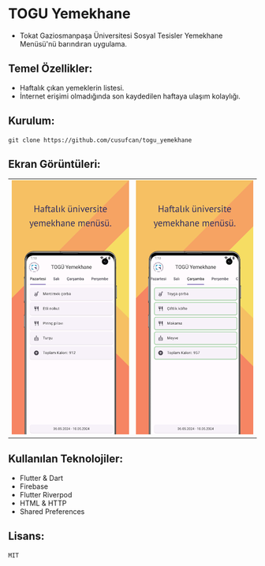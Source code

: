# TOGU Yemekhane

+ Tokat Gaziosmanpaşa Üniversitesi Sosyal Tesisler Yemekhane Menüsü'nü barındıran uygulama.

## Temel Özellikler:

+ Haftalık çıkan yemeklerin listesi.
+ İnternet erişimi olmadığında son kaydedilen haftaya ulaşım kolaylığı.

## Kurulum:

    git clone https://github.com/cusufcan/togu_yemekhane

## Ekran Görüntüleri:

<table>
    <tr>
        <td><img src="assets/1.png" alt="1"></td>
        <td><img src="assets/2.png" alt="2"></td>
    </tr>
</table>

## Kullanılan Teknolojiler:

+ Flutter & Dart
+ Firebase
+ Flutter Riverpod
+ HTML & HTTP
+ Shared Preferences

## Lisans:

    MIT
